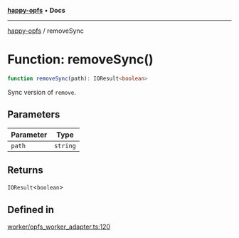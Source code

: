 [**happy-opfs**](../README.md) • **Docs**

***

[happy-opfs](../README.md) / removeSync

# Function: removeSync()

```ts
function removeSync(path): IOResult<boolean>
```

Sync version of `remove`.

## Parameters

| Parameter | Type |
| ------ | ------ |
| `path` | `string` |

## Returns

`IOResult`\<`boolean`\>

## Defined in

[worker/opfs\_worker\_adapter.ts:120](https://github.com/JiangJie/happy-opfs/blob/3f62bbf8fdd56458cded8789b78dded5dd27b670/src/worker/opfs_worker_adapter.ts#L120)
